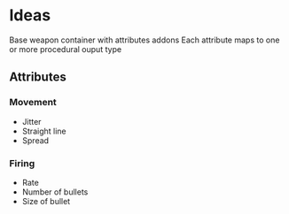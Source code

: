 # Ideas
Base weapon container with attributes addons
Each attribute maps to one or more procedural ouput type

## Attributes

### Movement
- Jitter
- Straight line
- Spread

### Firing
- Rate
- Number of bullets
- Size of bullet
